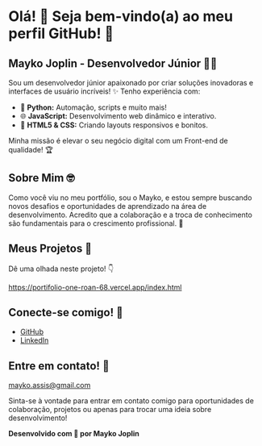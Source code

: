 # Olá! 👋 Seja bem-vindo(a) ao meu perfil GitHub! 🚀

## Mayko Joplin - Desenvolvedor Júnior 👨‍💻

Sou um desenvolvedor júnior apaixonado por criar soluções inovadoras e interfaces de usuário incríveis! ✨ Tenho experiência com:

*   🐍 **Python:** Automação, scripts e muito mais!
*   🌐 **JavaScript:** Desenvolvimento web dinâmico e interativo.
*   🎨 **HTML5 & CSS:** Criando layouts responsivos e bonitos.

Minha missão é elevar o seu negócio digital com um Front-end de qualidade! 🏆

## Sobre Mim 🤓

Como você viu no meu portfólio, sou o Mayko, e estou sempre buscando novos desafios e oportunidades de aprendizado na área de desenvolvimento. Acredito que a colaboração e a troca de conhecimento são fundamentais para o crescimento profissional. 🌱

## Meus Projetos 📂

Dê uma olhada neste projeto! 👇

https://portifolio-one-roan-68.vercel.app/index.html

## Conecte-se comigo! 🔗

*   [GitHub](https://github.com/assismayko) 
*   [LinkedIn](https://linkedin.com/in/assismayko)

## Entre em contato! 📧

mayko.assis@gmail.com

Sinta-se à vontade para entrar em contato comigo para oportunidades de colaboração, projetos ou apenas para trocar uma ideia sobre desenvolvimento!

**Desenvolvido com 💜 por Mayko Joplin**
